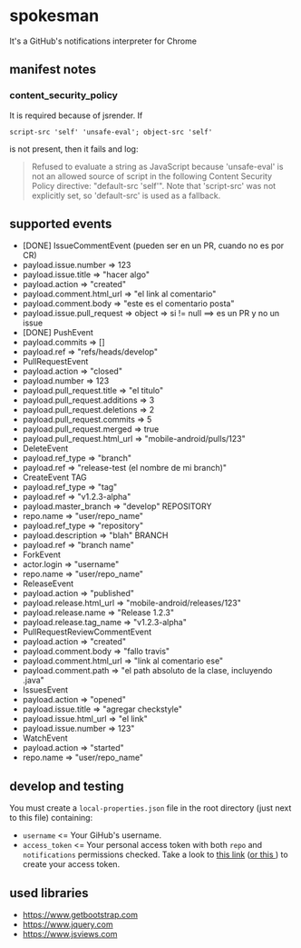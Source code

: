 # spokesman
It's a GitHub's notifications interpreter for Chrome

## manifest notes

### content_security_policy

It is required because of jsrender. If 

`script-src 'self' 'unsafe-eval'; object-src 'self'`

is not present, then it fails and log:

> Refused to evaluate a string as JavaScript because 'unsafe-eval' is not an allowed source of
  script in the following Content Security Policy directive: "default-src 'self'". Note that
  'script-src' was not explicitly set, so 'default-src' is used as a fallback.
  
## supported events
- [DONE] IssueCommentEvent (pueden ser en un PR, cuando no es por CR)
 - payload.issue.number => 123
 - payload.issue.title => "hacer algo"
 - payload.action => "created"
 - payload.comment.html_url => "el link al comentario"
 - payload.comment.body => "este es el comentario posta"
 - payload.issue.pull_request => object => si != null ==> es un PR y no un issue
- [DONE] PushEvent
 - payload.commits => []
 - payload.ref => "refs/heads/develop"
- PullRequestEvent
 - payload.action => "closed"
 - payload.number => 123
 - payload.pull_request.title => "el titulo"
 - payload.pull_request.additions => 3
 - payload.pull_request.deletions => 2
 - payload.pull_request.commits => 5
 - payload.pull_request.merged => true
 - payload.pull_request.html_url => "mobile-android/pulls/123"
- DeleteEvent
 - payload.ref_type => "branch"
 - payload.ref => "release-test (el nombre de mi branch)"
- CreateEvent
    TAG
 - payload.ref_type => "tag"
 - payload.ref => "v1.2.3-alpha"
 - payload.master_branch => "develop"
    REPOSITORY
 - repo.name => "user/repo_name"
 - payload.ref_type => "repository"
 - payload.description => "blah"
    BRANCH
 - payload.ref => "branch name"
- ForkEvent
 - actor.login => "username"
 - repo.name => "user/repo_name"
- ReleaseEvent
 - payload.action => "published"
 - payload.release.html_url => "mobile-android/releases/123"
 - payload.release.name => "Release 1.2.3"
 - payload.release.tag_name => "v1.2.3-alpha"
- PullRequestReviewCommentEvent
 - payload.action => "created"
 - payload.comment.body => "fallo travis"
 - payload.comment.html_url => "link al comentario ese"
 - payload.comment.path => "el path absoluto de la clase, incluyendo .java"
- IssuesEvent
 - payload.action => "opened"
 - payload.issue.title => "agregar checkstyle"
 - payload.issue.html_url => "el link"
 - payload.issue.number => 123"
- WatchEvent
 - payload.action => "started"
 - repo.name => "user/repo_name"

## develop and testing

You must create a `local-properties.json` file in the root directory (just next to this file) containing:
 - `username` <= Your GiHub's username.
 - `access_token` <= Your personal access token with both `repo` and `notifications` permissions checked. Take a look to [this link](http://lmgtfy.com/?q=github+access+token) ([or this ](https://help.github.com/articles/creating-an-access-token-for-command-line-use/)) to create your access token. 

## used libraries

- https://www.getbootstrap.com
- https://www.jquery.com
- https://www.jsviews.com
